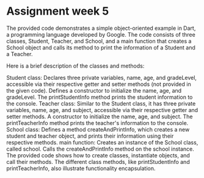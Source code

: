 # Assignment week 5
The provided code demonstrates a simple object-oriented example in Dart, a programming language developed by Google. The code consists of three classes, Student, Teacher, and School, and a main function that creates a School object and calls its method to print the information of a Student and a Teacher.

Here is a brief description of the classes and methods:

Student class:
Declares three private variables, name, age, and gradeLevel, accessible via their respective getter and setter methods (not provided in the given code).
Defines a constructor to initialize the name, age, and gradeLevel.
The printStudentInfo method prints the student information to the console.
Teacher class:
Similar to the Student class, it has three private variables, name, age, and subject, accessible via their respective getter and setter methods.
A constructor to initialize the name, age, and subject.
The printTeacherInfo method prints the teacher's information to the console.
School class:
Defines a method createAndPrintInfo, which creates a new student and teacher object, and prints their information using their respective methods.
main function:
Creates an instance of the School class, called school.
Calls the createAndPrintInfo method on the school instance.
The provided code shows how to create classes, instantiate objects, and call their methods. The different class methods, like printStudentInfo and printTeacherInfo, also illustrate functionality encapsulation.



 
